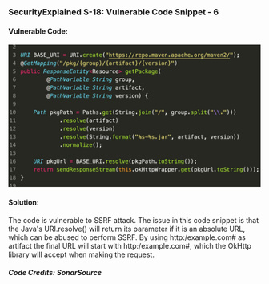 ### SecurityExplained S-18: Vulnerable Code Snippet - 6

#### Vulnerable Code: 

![Vulnerable Code](../media/code-6.jpg)


#### Solution: 

The code is vulnerable to SSRF attack. The issue in this code snippet is that the Java's URI.resolve() will return its parameter if it is an absolute URL, which can be abused to perform SSRF. By using http:/example.com# as artifact the final URL will start with http:/example.com#, which the OkHttp library will accept when making the request.

##### Code Credits: SonarSource
